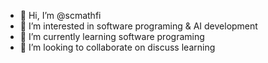 - 👋 Hi, I’m @scmathfi
- 👀 I’m interested in software programing & AI development
- 🌱 I’m currently learning software programing
- 💞️ I’m looking to collaborate on discuss learning
  

<!---
scmathfi/scmathfi is a ✨ special ✨ repository because its `README.md` (this file) appears on your GitHub profile.
You can click the Preview link to take a look at your changes.
--->
